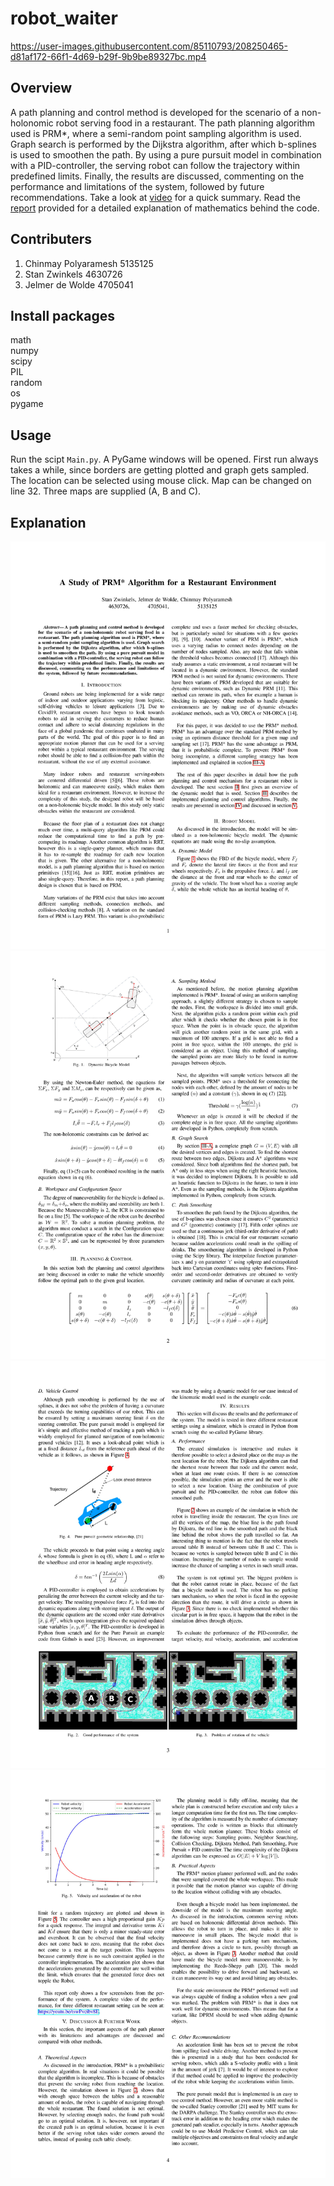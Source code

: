 # robot_waiter

https://user-images.githubusercontent.com/85110793/208250465-d81af172-66f1-4d69-b29f-9b9be89327bc.mp4

## Overview
A path planning and control method is developed for the scenario of a non-holonomic robot serving food in a
restaurant. The path planning algorithm used is PRM*, where a semi-random point sampling algorithm is used. 
Graph search is performed by the Dijkstra algorithm, after which b-splines is used to smoothen the path. 
By using a pure pursuit model in combination with a PID-controller, the serving robot can follow the trajectory
within predefined limits. Finally, the results are discussed, commenting on the performance and limitations of
the system, followed by future recommendations. Take a look at [video](video.mp4) for a quick summary. 
Read the [report](report.pdf) provided for a detailed explanation of mathematics behind the code.
 
## Contributers
1. Chinmay Polyaramesh		5135125
2. Stan Zwinkels		4630726
3. Jelmer de Wolde		4705041

## Install packages
math \
numpy \
scipy \
PIL \
random \
os \
pygame

## Usage
Run the scipt `Main.py`. A PyGame windows will be opened. First run always takes a while, since borders 
are getting plotted and graph gets sampled. The location can be selected using mouse click. Map can be 
changed on line 32. Three maps are supplied (A, B and C).

## Explanation
![page1](docs/0001.jpg)
![page1](docs/0002.jpg)
![page1](docs/0003.jpg)
![page1](docs/0004.jpg)
